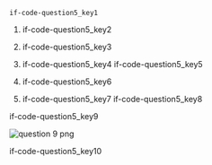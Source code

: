```ngMeta
if-code-question5_key1
```

1. if-code-question5_key2
2. if-code-question5_key3
3. if-code-question5_key4
if-code-question5_key5


1. if-code-question5_key6
2. if-code-question5_key7
if-code-question5_key8


if-code-question5_key9


![question 9 png](assets/question5-image1.png)

if-code-question5_key10
